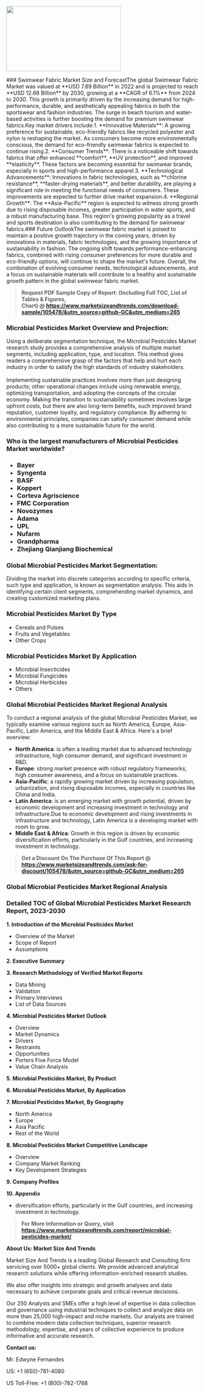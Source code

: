 <p><img class="alignnone size-medium wp-image-20088" src="https://ffe5etoiles.com/wp-content/uploads/2024/12/MST1-300x171.png" alt="" width="300" height="171" /></p>### Swimwear Fabric Market Size and ForecastThe global Swimwear Fabric Market was valued at **USD 7.89 Billion** in 2022 and is projected to reach **USD 12.68 Billion** by 2030, growing at a **CAGR of 6.1%** from 2024 to 2030. This growth is primarily driven by the increasing demand for high-performance, durable, and aesthetically appealing fabrics in both the sportswear and fashion industries. The surge in beach tourism and water-based activities is further boosting the demand for premium swimwear fabrics.Key market drivers include:1. **Innovative Materials**: A growing preference for sustainable, eco-friendly fabrics like recycled polyester and nylon is reshaping the market. As consumers become more environmentally conscious, the demand for eco-friendly swimwear fabrics is expected to continue rising.2. **Consumer Trends**: There is a noticeable shift towards fabrics that offer enhanced **comfort**, **UV protection**, and improved **elasticity**. These factors are becoming essential for swimwear brands, especially in sports and high-performance apparel.3. **Technological Advancements**: Innovations in fabric technologies, such as **chlorine resistance**, **faster-drying materials**, and better durability, are playing a significant role in meeting the functional needs of consumers. These improvements are expected to further drive market expansion.4. **Regional Growth**: The **Asia-Pacific** region is expected to witness strong growth due to rising disposable incomes, greater participation in water sports, and a robust manufacturing base. This region's growing popularity as a travel and sports destination is also contributing to the demand for swimwear fabrics.### Future OutlookThe swimwear fabric market is poised to maintain a positive growth trajectory in the coming years, driven by innovations in materials, fabric technologies, and the growing importance of sustainability in fashion. The ongoing shift towards performance-enhancing fabrics, combined with rising consumer preferences for more durable and eco-friendly options, will continue to shape the market's future. Overall, the combination of evolving consumer needs, technological advancements, and a focus on sustainable materials will contribute to a healthy and sustainable growth pattern in the global swimwear fabric market.</p><blockquote id="" class=""><strong>Request PDF Sample Copy of Report: (Including Full TOC, List of Tables &amp; Figures, Chart)&nbsp;@&nbsp;<strong><a href="https://www.marketsizeandtrends.com/download-sample/105478/&utm_source=github-GC&utm_medium=265" target="_blank">https://www.marketsizeandtrends.com/download-sample/105478/&utm_source=github-GC&utm_medium=265</a></strong></strong></blockquote><h3 id="" class="">Microbial Pesticides Market&nbsp;Overview and Projection:</h3><p id="" class="">Using a deliberate segmentation technique, the Microbial Pesticides Market research study provides a comprehensive analysis of multiple market segments, including application, type, and location. This method gives readers a comprehensive grasp of the factors that help and hurt each industry in order to satisfy the high standards of industry stakeholders. <br /> <br />Implementing sustainable practices involves more than just designing products; other operational changes include using renewable energy, optimizing transportation, and adopting the concepts of the circular economy. Making the transition to sustainability sometimes involves large upfront costs, but there are also long-term benefits, such improved brand reputation, customer loyalty, and regulatory compliance. By adhering to environmental principles, companies can satisfy consumer demand while also contributing to a more sustainable future for the world.</p><h3 id="" class="">Who is the largest manufacturers of&nbsp;Microbial Pesticides Market worldwide?</h3><h3 class=""><p><ul><li>Bayer </li><li> Syngenta </li><li> BASF </li><li> Koppert </li><li> Corteva Agriscience </li><li> FMC Corporation </li><li> Novozymes </li><li> Adama </li><li> UPL </li><li> Nufarm </li><li> Grandpharma </li><li> Zhejiang Qianjiang Biochemical</li></ul></p></h3><h3 id="" class="">Global&nbsp;Microbial Pesticides Market Segmentation:</h3><p id="" class="">Dividing the market into discrete categories according to specific criteria, such type and application, is known as segmentation analysis. This aids in identifying certain client segments, comprehending market dynamics, and creating customized marketing plans.</p><h3 id="" class="">Microbial Pesticides Market&nbsp;By Type</h3><p><p><ul><li>Cereals and Pulses</li><li> Fruits and Vegetables</li><li> Other Crops</p></li></ul></p></p><h3 id="" class="">Microbial Pesticides Market&nbsp;By Application</h3><p class=""><p><ul><li>Microbial Insecticides</li><li> Microbial Fungicides</li><li> Microbial Herbicides</li><li> Others</li></ul></p></p><h3 id="" class="">Global Microbial Pesticides Market Regional Analysis</h3><p id="" class="">To conduct a regional analysis of the global Microbial Pesticides Market, we typically examine various regions such as North America, Europe, Asia-Pacific, Latin America, and the Middle East &amp; Africa. Here's a brief overview:</p><ul><li><strong>North America</strong>: is often a leading market due to advanced technology infrastructure, high consumer demand, and significant investment in R&amp;D.</li><li><strong>Europe</strong>: strong market presence with robust regulatory frameworks, high consumer awareness, and a focus on sustainable practices.</li><li><strong>Asia-Pacific</strong>: a rapidly growing market driven by increasing population, urbanization, and rising disposable incomes, especially in countries like China and India.</li><li><strong>Latin America</strong>: is an emerging market with growth potential, driven by economic development and increasing investment in technology and infrastructure.Due to economic development and rising investments in infrastructure and technology, Latin America is a developing market with room to grow.</li><li><strong>Middle East &amp; Africa</strong>: Growth in this region is driven by economic diversification efforts, particularly in the Gulf countries, and increasing investment in technology.</li></ul><blockquote id="" class=""><strong>Get a Discount On The Purchase Of This Report @ <strong><a href="https://www.marketsizeandtrends.com/ask-for-discount/105478/&utm_source=github-GC&utm_medium=265" target="_blank">https://www.marketsizeandtrends.com/ask-for-discount/105478/&utm_source=github-GC&utm_medium=265</a></strong></strong></blockquote><h3 id="" class="">Global Microbial Pesticides Market Regional Analysis</h3><h3 id="" class="">Detailed TOC of Global Microbial Pesticides Market Research Report, 2023-2030</h3><p id="" class=""><strong>1. Introduction of the Microbial Pesticides Market</strong></p><ul><li>Overview of the Market</li><li>Scope of Report</li><li>Assumptions</li></ul><p id="" class=""><strong>2. Executive Summary</strong></p><p id="" class=""><strong>3. Research Methodology of Verified Market Reports</strong></p><ul><li>Data Mining</li><li>Validation</li><li>Primary Interviews</li><li>List of Data Sources</li></ul><p id="" class=""><strong>4. Microbial Pesticides Market Outlook</strong></p><ul><li>Overview</li><li>Market Dynamics</li><li>Drivers</li><li>Restraints</li><li>Opportunities</li><li>Porters Five Force Model</li><li>Value Chain Analysis</li></ul><p id="" class=""><strong>5. Microbial Pesticides Market, By Product</strong></p><p id="" class=""><strong>6. Microbial Pesticides Market, By Application</strong></p><p id="" class=""><strong>7. Microbial Pesticides Market, By Geography</strong></p><ul><li>North America</li><li>Europe</li><li>Asia Pacific</li><li>Rest of the World</li></ul><p id="" class=""><strong>8. Microbial Pesticides Market Competitive Landscape</strong></p><ul><li>Overview</li><li>Company Market Ranking</li><li>Key Development Strategies</li></ul><p id="" class=""><strong>9. Company Profiles</strong></p><p id="" class=""><strong>10. Appendix</strong></p><ul><li>diversification efforts, particularly in the Gulf countries, and increasing investment in technology.</li></ul><blockquote id="" class=""><strong>For More Information or Query, visit <strong><strong><a href="https://www.marketsizeandtrends.com/report/microbial-pesticides-market/" target="_blank">https://www.marketsizeandtrends.com/report/microbial-pesticides-market/</a></strong></strong></strong></blockquote><p id="" class=""><strong>About Us: Market Size And Trends</strong></p><p id="" class="">Market Size And Trends is a leading Global Research and Consulting firm servicing over 5000+ global clients. We provide advanced analytical research solutions while offering information-enriched research studies.</p><p id="" class="">We also offer insights into strategic and growth analyses and data necessary to achieve corporate goals and critical revenue decisions.</p><p id="" class="">Our 250 Analysts and SMEs offer a high level of expertise in data collection and governance using industrial techniques to collect and analyze data on more than 25,000 high-impact and niche markets. Our analysts are trained to combine modern data collection techniques, superior research methodology, expertise, and years of collective experience to produce informative and accurate research.</p><p id="" class=""><strong>Contact us:</strong></p><p id="" class="">Mr. Edwyne Fernandes</p><p id="" class="">US: +1 (650)-781-4080</p><p id="" class="">US Toll-Free: +1 (800)-782-1768</p>
